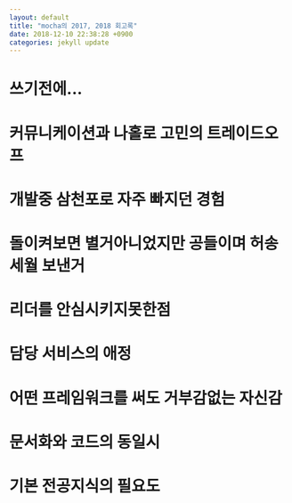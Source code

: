 ```yaml
---
layout: default
title: "mocha의 2017, 2018 회고록"
date: 2018-12-10 22:38:28 +0900
categories: jekyll update
---
```


# 쓰기전에...


# 커뮤니케이션과 나홀로 고민의 트레이드오프

# 개발중 삼천포로 자주 빠지던 경험

# 돌이켜보면 별거아니었지만 공들이며 허송세월 보낸거

# 리더를 안심시키지못한점

# 담당 서비스의 애정

# 어떤 프레임워크를 써도 거부감없는 자신감

# 문서화와 코드의 동일시

# 기본 전공지식의 필요도

